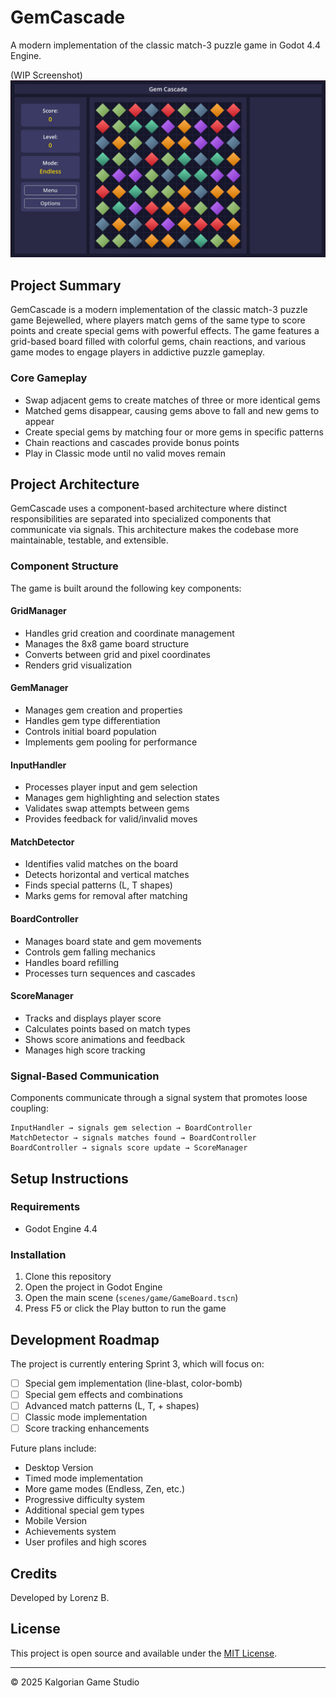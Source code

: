 # GemCascade

A modern implementation of the classic match-3 puzzle game in Godot 4.4 Engine.

(WIP Screenshot)
![GemCascade Game](gemcascade-gameview.png)

## Project Summary

GemCascade is a modern implementation of the classic match-3 puzzle game Bejewelled, where players match gems of the same type to score points and create special gems with powerful effects. The game features a grid-based board filled with colorful gems, chain reactions, and various game modes to engage players in addictive puzzle gameplay.

### Core Gameplay

- Swap adjacent gems to create matches of three or more identical gems
- Matched gems disappear, causing gems above to fall and new gems to appear
- Create special gems by matching four or more gems in specific patterns
- Chain reactions and cascades provide bonus points
- Play in Classic mode until no valid moves remain

## Project Architecture

GemCascade uses a component-based architecture where distinct responsibilities are separated into specialized components that communicate via signals. This architecture makes the codebase more maintainable, testable, and extensible.

### Component Structure

The game is built around the following key components:

#### GridManager

- Handles grid creation and coordinate management
- Manages the 8x8 game board structure
- Converts between grid and pixel coordinates
- Renders grid visualization

#### GemManager

- Manages gem creation and properties
- Handles gem type differentiation
- Controls initial board population
- Implements gem pooling for performance

#### InputHandler

- Processes player input and gem selection
- Manages gem highlighting and selection states
- Validates swap attempts between gems
- Provides feedback for valid/invalid moves

#### MatchDetector

- Identifies valid matches on the board
- Detects horizontal and vertical matches
- Finds special patterns (L, T shapes)
- Marks gems for removal after matching

#### BoardController

- Manages board state and gem movements
- Controls gem falling mechanics
- Handles board refilling
- Processes turn sequences and cascades

#### ScoreManager

- Tracks and displays player score
- Calculates points based on match types
- Shows score animations and feedback
- Manages high score tracking

### Signal-Based Communication

Components communicate through a signal system that promotes loose coupling:

```
InputHandler → signals gem selection → BoardController
MatchDetector → signals matches found → BoardController
BoardController → signals score update → ScoreManager
```

## Setup Instructions

### Requirements

- Godot Engine 4.4

### Installation

1. Clone this repository
2. Open the project in Godot Engine
3. Open the main scene (`scenes/game/GameBoard.tscn`)
4. Press F5 or click the Play button to run the game

## Development Roadmap

The project is currently entering Sprint 3, which will focus on:

- [ ] Special gem implementation (line-blast, color-bomb)
- [ ] Special gem effects and combinations
- [ ] Advanced match patterns (L, T, + shapes)
- [ ] Classic mode implementation
- [ ] Score tracking enhancements

Future plans include:

- Desktop Version
- Timed mode implementation
- More game modes (Endless, Zen, etc.)
- Progressive difficulty system
- Additional special gem types
- Mobile Version
- Achievements system
- User profiles and high scores

## Credits

Developed by Lorenz B.

## License

This project is open source and available under the [MIT License](LICENSE.txt).

---

© 2025 Kalgorian Game Studio
